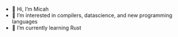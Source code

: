 - 👋 Hi, I’m Micah
- 👀 I’m interested in compilers, datascience, and new programming languages
- 🌱 I’m currently learning Rust
